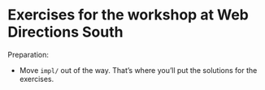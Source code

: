 # Exercises for the workshop at Web Directions South

Preparation:

* Move `impl/` out of the way. That’s where you’ll put the solutions for the exercises.